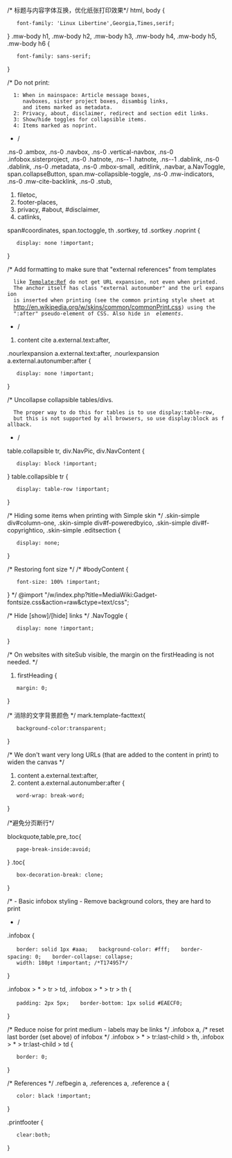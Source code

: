 /\* 标题与内容字体互换，优化纸张打印效果\*/ html, body {

`   font-family: 'Linux Libertine',Georgia,Times,serif;`

} .mw-body h1, .mw-body h2, .mw-body h3, .mw-body h4, .mw-body h5, .mw-body h6 {

`   font-family: sans-serif;`

}

/\* Do not print:

`  1: When in mainspace: Article message boxes,`
`     navboxes, sister project boxes, disambig links,`
`     and items marked as metadata.`
`  2: Privacy, about, disclaimer, redirect and section edit links.`
`  3: Show/hide toggles for collapsible items.`
`  4: Items marked as noprint.`

  - /

.ns-0 .ambox, .ns-0 .navbox, .ns-0 .vertical-navbox, .ns-0 .infobox.sisterproject, .ns-0 .hatnote, .ns--1 .hatnote, .ns--1 .dablink, .ns-0 .dablink, .ns-0 .metadata, .ns-0 .mbox-small, .editlink, .navbar, a.NavToggle, span.collapseButton, span.mw-collapsible-toggle, .ns-0 .mw-indicators, .ns-0 .mw-cite-backlink, .ns-0 .stub,

1.  filetoc,
2.  footer-places,
3.  privacy, \#about, \#disclaimer,
4.  catlinks,

span\#coordinates, span.toctoggle, th .sortkey, td .sortkey .noprint {

`   display: none !important;`

}

/\* Add formatting to make sure that "external references" from templates

`  like `[`Template:Ref`](https://zh.wikipedia.org/wiki/Template:Ref "wikilink")` do not get URL expansion, not even when printed.`
`  The anchor itself has class "external autonumber" and the url expansion`
`  is inserted when printing (see the common printing style sheet at`
`  `<http://en.wikipedia.org/w/skins/common/commonPrint.css>`) using the`
`  ":after" pseudo-element of CSS. Also hide in `<cite>` elements.`

  - /

<!-- end list -->

1.  content cite a.external.text:after,

.nourlexpansion a.external.text:after, .nourlexpansion a.external.autonumber:after {

`   display: none !important;`

}

/\* Uncollapse collapsible tables/divs.

`  The proper way to do this for tables is to use display:table-row,`
`  but this is not supported by all browsers, so use display:block as fallback.`

  - /

table.collapsible tr, div.NavPic, div.NavContent {

`   display: block !important;`

} table.collapsible tr {

`   display: table-row !important;`

}

/\* Hiding some items when printing with Simple skin \*/ .skin-simple div\#column-one, .skin-simple div\#f-poweredbyico, .skin-simple div\#f-copyrightico, .skin-simple .editsection {

`   display: none; `

}

/\* Restoring font size \*/ /\* \#bodyContent {

`   font-size: 100% !important;`

} \*/ @import "/w/index.php?title=MediaWiki:Gadget-fontsize.css\&action=raw\&ctype=text/css";

/\* Hide \[show\]/\[hide\] links \*/ .NavToggle {

`   display: none !important;`

}

/\* On websites with siteSub visible, the margin on the firstHeading is not needed. \*/

1.  firstHeading {

`   margin: 0;`

}

/\* 消除的文字背景颜色 \*/ mark.template-facttext{

`   background-color:transparent;`

}

/\* We don't want very long URLs (that are added to the content in print) to widen the canvas \*/

1.  content a.external.text:after,
2.  content a.external.autonumber:after {

`   word-wrap: break-word;`

}

/\*避免分页断行\*/

blockquote,table,pre,.toc{

`   page-break-inside:avoid;`

} .toc{

`   box-decoration-break: clone;`

}

/\* - Basic infobox styling - Remove background colors, they are hard to print

  - /

.infobox {

`   border: solid 1px #aaa;`
`   background-color: #fff;`
`   border-spacing: 0;`
`   border-collapse: collapse;`
`   width: 180pt !important; /*T174957*/`

}

.infobox \> \* \> tr \> td, .infobox \> \* \> tr \> th {

`   padding: 2px 5px;`
`   border-bottom: 1px solid #EAECF0;       `

}

/\* Reduce noise for print medium - labels may be links \*/ .infobox a, /\* reset last border (set above) of infobox \*/ .infobox \> \* \> tr:last-child \> th, .infobox \> \* \> tr:last-child \> td {

`   border: 0;`

}

/\* References \*/ .refbegin a, .references a, .reference a {

`   color: black !important;`

}

.printfooter {

`   clear:both;`

}